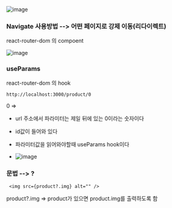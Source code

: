 

![image](https://github.com/OnlyREHA/React/assets/145514740/42dbd808-8157-407a-b6df-b1ed1986cf91)


### Navigate 사용방법  --> 어떤 페이지로 강제 이동(리다이렉트)
react-router-dom 의 compoent

![image](https://github.com/OnlyREHA/React/assets/145514740/61048901-ba1a-4490-82c4-9c99d55754ee)

### useParams
react-router-dom 의 hook

```
http://localhost:3000/product/0
```

0 =>

- url 주소에서 파라미터는 제일 뒤에 있는 0이라는 숫자이다
- id값이 들어와 있다
- 파라미터값을 읽어와야할때 useParams hook이다

- ![image](https://github.com/OnlyREHA/React/assets/145514740/f4134c8a-fd2f-4cb9-b595-ee38dc9f9b7d)

### 문법  --> ?
```
 <img src={product?.img} alt="" />
```
product?.img => product가 있으면 product.img를 출력하도록 함

